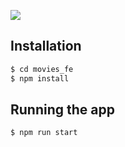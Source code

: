 ![](demo.gif)

## Installation

```bash
$ cd movies_fe
$ npm install
```

## Running the app

```bash
$ npm run start
```
